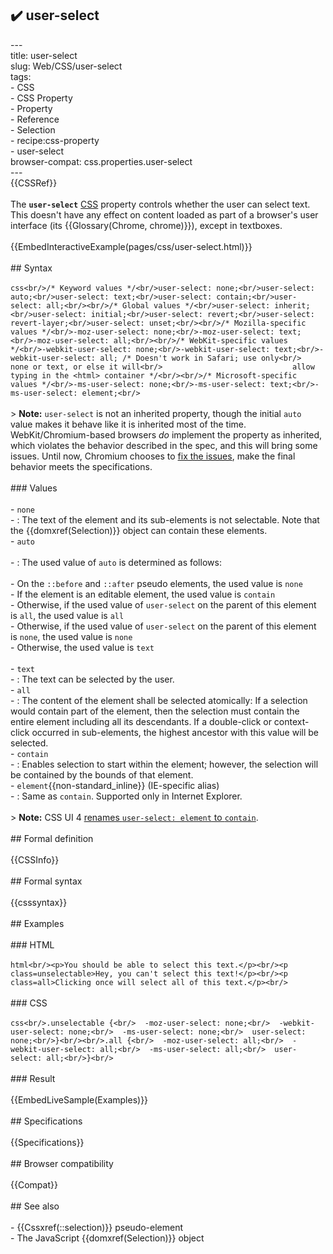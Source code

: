 ## ✔️ user-select 
 ---<br/>title: user-select<br/>slug: Web/CSS/user-select<br/>tags:<br/>  - CSS<br/>  - CSS Property<br/>  - Property<br/>  - Reference<br/>  - Selection<br/>  - recipe:css-property<br/>  - user-select<br/>browser-compat: css.properties.user-select<br/>---<br/>{{CSSRef}}<br/><br/>The **`user-select`** [CSS](/en-US/docs/Web/CSS) property controls whether the user can select text. This doesn't have any effect on content loaded as part of a browser's user interface (its {{Glossary(Chrome, chrome)}}), except in textboxes.<br/><br/>{{EmbedInteractiveExample(pages/css/user-select.html)}}<br/><br/>## Syntax<br/><br/>```css<br/>/* Keyword values */<br/>user-select: none;<br/>user-select: auto;<br/>user-select: text;<br/>user-select: contain;<br/>user-select: all;<br/><br/>/* Global values */<br/>user-select: inherit;<br/>user-select: initial;<br/>user-select: revert;<br/>user-select: revert-layer;<br/>user-select: unset;<br/><br/>/* Mozilla-specific values */<br/>-moz-user-select: none;<br/>-moz-user-select: text;<br/>-moz-user-select: all;<br/><br/>/* WebKit-specific values */<br/>-webkit-user-select: none;<br/>-webkit-user-select: text;<br/>-webkit-user-select: all; /* Doesn't work in Safari; use only<br/>                             none or text, or else it will<br/>                             allow typing in the <html> container */<br/><br/>/* Microsoft-specific values */<br/>-ms-user-select: none;<br/>-ms-user-select: text;<br/>-ms-user-select: element;<br/>```<br/><br/>> **Note:** `user-select` is not an inherited property, though the initial `auto` value makes it behave like it is inherited most of the time. WebKit/Chromium-based browsers _do_ implement the property as inherited, which violates the behavior described in the spec, and this will bring some issues. Until now, Chromium chooses to [fix the issues](https://chromium.googlesource.com/chromium/src/+/b01af0b296ecb855aac95c4ed335d188e6eac2de), make the final behavior meets the specifications.<br/><br/>### Values<br/><br/>- `none`<br/>  - : The text of the element and its sub-elements is not selectable. Note that the {{domxref(Selection)}} object can contain these elements.<br/>- `auto`<br/><br/>  - : The used value of `auto` is determined as follows:<br/><br/>    - On the `::before` and `::after` pseudo elements, the used value is `none`<br/>    - If the element is an editable element, the used value is `contain`<br/>    - Otherwise, if the used value of `user-select` on the parent of this element is `all`, the used value is `all`<br/>    - Otherwise, if the used value of `user-select` on the parent of this element is `none`, the used value is `none`<br/>    - Otherwise, the used value is `text`<br/><br/>- `text`<br/>  - : The text can be selected by the user.<br/>- `all`<br/>  - : The content of the element shall be selected atomically: If a selection would contain part of the element, then the selection must contain the entire element including all its descendants.  If a double-click or context-click occurred in sub-elements, the highest ancestor with this value will be selected.<br/>- `contain`<br/>  - : Enables selection to start within the element; however, the selection will be contained by the bounds of that element.<br/>- `element`{{non-standard_inline}} (IE-specific alias)<br/>  - : Same as `contain`. Supported only in Internet Explorer.<br/><br/>> **Note:** CSS UI 4 [renames `user-select: element` to `contain`](https://github.com/w3c/csswg-drafts/commit/3f1d9db96fad8d9fc787d3ed66e2d5ad8cfadd05).<br/><br/>## Formal definition<br/><br/>{{CSSInfo}}<br/><br/>## Formal syntax<br/><br/>{{csssyntax}}<br/><br/>## Examples<br/><br/>### HTML<br/><br/>```html<br/><p>You should be able to select this text.</p><br/><p class=unselectable>Hey, you can't select this text!</p><br/><p class=all>Clicking once will select all of this text.</p><br/>```<br/><br/>### CSS<br/><br/>```css<br/>.unselectable {<br/>  -moz-user-select: none;<br/>  -webkit-user-select: none;<br/>  -ms-user-select: none;<br/>  user-select: none;<br/>}<br/><br/>.all {<br/>  -moz-user-select: all;<br/>  -webkit-user-select: all;<br/>  -ms-user-select: all;<br/>  user-select: all;<br/>}<br/>```<br/><br/>### Result<br/><br/>{{EmbedLiveSample(Examples)}}<br/><br/>## Specifications<br/><br/>{{Specifications}}<br/><br/>## Browser compatibility<br/><br/>{{Compat}}<br/><br/>## See also<br/><br/>- {{Cssxref(::selection)}} pseudo-element<br/>- The JavaScript {{domxref(Selection)}} object<br/>